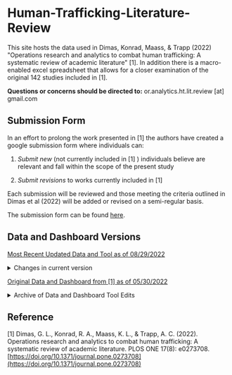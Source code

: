 # Human-Trafficking-Literature-Review

This site hosts the data used in Dimas, Konrad, Maass, & Trapp (2022) "Operations research and analytics to combat human trafficking: A systematic review of academic literature" [1]. In addition there is a macro-enabled excel spreadsheet that allows for a closer examination of the original 142 studies included in [1]. 

**Questions or concerns should be directed to:** or.analytics.ht.lit.review [at] gmail.com

## Submission Form

In an effort to prolong the work presented in [1] the authors have created a google submission form where individuals can: 

1) *Submit new* (not currently included in [1] ) individuals believe are relevant and fall within the scope of the present study

2) *Submit revisions* to works currently included in [1]

Each submission will be reviewed and those meeting the criteria outlined in Dimas et al (2022) will be added or revised on a semi-regular basis.

The submission form can be found [here](https://docs.google.com/forms/d/e/1FAIpQLScnVEJNwTNpgRRT5Lyo_ZM5B0oOcqVlmaovTt1bKTE7SOfRVg/viewform?usp=sf_link).




## Data and Dashboard Versions

[Most Recent Updated Data and Tool as of 08/29/2022](https://github.com/gldimas/Dimas-et.-al-2022_Human-Trafficking-Literature-Review/tree/main/Updated%20Versions%20of%20Data%20and%20Dashboard/Current%20Versions%20of%20Data%20and%20Dashboard)

<details>
<summary>Changes in current version </summary>

* Added "Female" as the demographics for the study "Sabon, Yang and Zhang (2021)"
* Added category to methods title "N/A" to enable easier filtering for the Position/Thought pieces where this data was not specified. 
* Updated the filter tool to make it easier/possible to make an AND search on the filters. 
* Updated Overview and Instructions mentioning the fact that under the new filter system if there are categories with no data present, then there is not button on the slicer. 
* Added Figure 4 from [1] into the excel for easier access/to reflect any updates to new/revised works.

</details>

[Original  Data and Dashboard from [1] as of 05/30/2022](https://github.com/gldimas/Dimas-et.-al-2022_Human-Trafficking-Literature-Review/tree/main/Original%20Manuscript%20Data%20and%20Tool)

<details>
<summary>Archive of Data and Dashboard Tool Edits </summary>

[Currently there are no archived data and dashboard versions](https://github.com/gldimas/Dimas-et.-al-2022_Human-Trafficking-Literature-Review/tree/main/Updated%20Versions%20of%20Data%20and%20Dashboard/Archive%20of%20Versions)

</details>

## Reference
[1] Dimas, G. L., Konrad, R. A., Maass, K. L., & Trapp, A. C. (2022). Operations research and analytics to combat human trafficking: A systematic review of academic literature. PLOS ONE 17(8): e0273708. [https://doi.org/10.1371/journal.pone.0273708](https://doi.org/10.1371/journal.pone.0273708)


